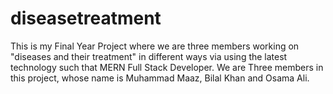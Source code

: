 # diseasetreatment
This is my Final Year Project where we are three members working on "diseases and their treatment" in different ways via using the latest technology such that MERN Full Stack Developer. We are Three members in this project, whose name is Muhammad Maaz, Bilal Khan and Osama Ali.
